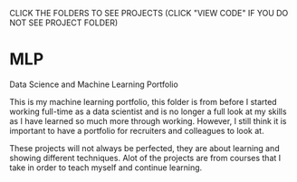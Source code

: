 CLICK THE FOLDERS TO SEE PROJECTS
(CLICK "VIEW CODE" IF YOU DO NOT SEE PROJECT FOLDER)

# MLP
Data Science and Machine Learning Portfolio

This is my machine learning portfolio, this folder is from before I started working full-time as a data scientist and is no longer a full look at my skills as I have learned so much more through working. However, I still think it is important to have a portfolio for recruiters and colleagues to look at.

These projects will not always be perfected, they are about learning and showing different techniques. Alot of the projects are from courses that I take in order to teach myself and continue learning.
